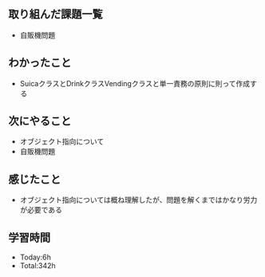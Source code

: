 ## 取り組んだ課題一覧
- 自販機問題
## わかったこと
- SuicaクラスとDrinkクラスVendingクラスと単一責務の原則に則って作成する
## 次にやること
- オブジェクト指向について
- 自販機問題
## 感じたこと
- オブジェクト指向については概ね理解したが、問題を解くまではかなり労力が必要である
  
## 学習時間
- Today:6h
- Total:342h
